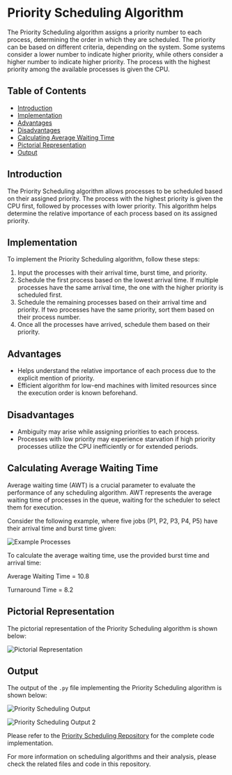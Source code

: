 # Priority Scheduling Algorithm

The Priority Scheduling algorithm assigns a priority number to each process, determining the order in which they are scheduled. The priority can be based on different criteria, depending on the system. Some systems consider a lower number to indicate higher priority, while others consider a higher number to indicate higher priority. The process with the highest priority among the available processes is given the CPU.

## Table of Contents
- [Introduction](#introduction)
- [Implementation](#implementation)
- [Advantages](#advantages)
- [Disadvantages](#disadvantages)
- [Calculating Average Waiting Time](#calculating-average-waiting-time)
- [Pictorial Representation](#pictorial-representation)
- [Output](#output)

## Introduction
The Priority Scheduling algorithm allows processes to be scheduled based on their assigned priority. The process with the highest priority is given the CPU first, followed by processes with lower priority. This algorithm helps determine the relative importance of each process based on its assigned priority.

## Implementation
To implement the Priority Scheduling algorithm, follow these steps:
1. Input the processes with their arrival time, burst time, and priority.
2. Schedule the first process based on the lowest arrival time. If multiple processes have the same arrival time, the one with the higher priority is scheduled first.
3. Schedule the remaining processes based on their arrival time and priority. If two processes have the same priority, sort them based on their process number.
4. Once all the processes have arrived, schedule them based on their priority.

## Advantages
- Helps understand the relative importance of each process due to the explicit mention of priority.
- Efficient algorithm for low-end machines with limited resources since the execution order is known beforehand.

## Disadvantages
- Ambiguity may arise while assigning priorities to each process.
- Processes with low priority may experience starvation if high priority processes utilize the CPU inefficiently or for extended periods.

## Calculating Average Waiting Time
Average waiting time (AWT) is a crucial parameter to evaluate the performance of any scheduling algorithm. AWT represents the average waiting time of processes in the queue, waiting for the scheduler to select them for execution.

Consider the following example, where five jobs (P1, P2, P3, P4, P5) have their arrival time and burst time given:

![Example Processes](https://user-images.githubusercontent.com/57552973/187022770-db1b78b4-8e11-4dd5-95ea-5fd8bb50da34.png)

To calculate the average waiting time, use the provided burst time and arrival time:

Average Waiting Time = 10.8

Turnaround Time = 8.2

## Pictorial Representation
The pictorial representation of the Priority Scheduling algorithm is shown below:

![Pictorial Representation](https://user-images.githubusercontent.com/57552973/187022777-05cf9d3c-99be-4293-9d87-ab3b385b88d2.png)

## Output
The output of the `.py` file implementing the Priority Scheduling algorithm is shown below:

![Priority Scheduling Output](https://user-images.githubusercontent.com/57552973/187023558-7bf20e79-c3c1-42dc-a522-071ce95356ff.png)

![Priority Scheduling Output 2](https://user-images.githubusercontent.com/57552973/187023575-e68fa250-580f-45d1-82fa-78b84c887ade.png)

Please refer to the [Priority Scheduling Repository](https://github.com/Haleshot/OS-Programs/blob/master/Priority_Scheduling/Priority_Scheduling.py) for the complete code implementation.

For more information on scheduling algorithms and their analysis, please check the related files and code in this repository.